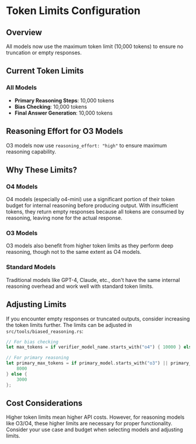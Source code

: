 # Token Limits Configuration

## Overview
All models now use the maximum token limit (10,000 tokens) to ensure no truncation or empty responses.

## Current Token Limits

### All Models
- **Primary Reasoning Steps**: 10,000 tokens
- **Bias Checking**: 10,000 tokens
- **Final Answer Generation**: 10,000 tokens

## Reasoning Effort for O3 Models
O3 models now use `reasoning_effort: "high"` to ensure maximum reasoning capability.

## Why These Limits?

### O4 Models
O4 models (especially o4-mini) use a significant portion of their token budget for internal reasoning before producing output. With insufficient tokens, they return empty responses because all tokens are consumed by reasoning, leaving none for the actual response.

### O3 Models
O3 models also benefit from higher token limits as they perform deep reasoning, though not to the same extent as O4 models.

### Standard Models
Traditional models like GPT-4, Claude, etc., don't have the same internal reasoning overhead and work well with standard token limits.

## Adjusting Limits

If you encounter empty responses or truncated outputs, consider increasing the token limits further. The limits can be adjusted in `src/tools/biased_reasoning.rs`:

```rust
// For bias checking
let max_tokens = if verifier_model_name.starts_with("o4") { 10000 } else { 2000 };

// For primary reasoning
let primary_max_tokens = if primary_model.starts_with("o3") || primary_model.starts_with("o4") {
    8000
} else {
    3000
};
```

## Cost Considerations

Higher token limits mean higher API costs. However, for reasoning models like O3/O4, these higher limits are necessary for proper functionality. Consider your use case and budget when selecting models and adjusting limits.